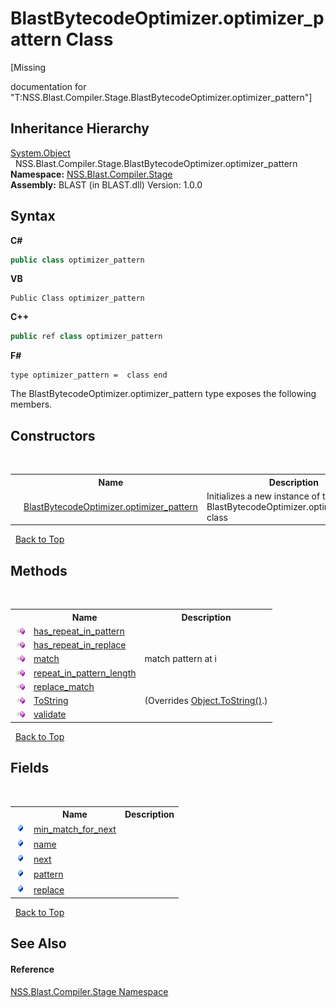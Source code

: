 # BlastBytecodeOptimizer.optimizer_pattern Class
 

\[Missing <summary> documentation for "T:NSS.Blast.Compiler.Stage.BlastBytecodeOptimizer.optimizer_pattern"\]


## Inheritance Hierarchy
<a href="https://docs.microsoft.com/dotnet/api/system.object" target="_blank" rel="noopener noreferrer">System.Object</a><br />&nbsp;&nbsp;NSS.Blast.Compiler.Stage.BlastBytecodeOptimizer.optimizer_pattern<br />
**Namespace:**&nbsp;<a href="f44e629d-16ad-ce78-c6d1-bb239589698b.md">NSS.Blast.Compiler.Stage</a><br />**Assembly:**&nbsp;BLAST (in BLAST.dll) Version: 1.0.0

## Syntax

**C#**<br />
``` C#
public class optimizer_pattern
```

**VB**<br />
``` VB
Public Class optimizer_pattern
```

**C++**<br />
``` C++
public ref class optimizer_pattern
```

**F#**<br />
``` F#
type optimizer_pattern =  class end
```

The BlastBytecodeOptimizer.optimizer_pattern type exposes the following members.


## Constructors
&nbsp;<table><tr><th></th><th>Name</th><th>Description</th></tr><tr><td>![Public method](media/pubmethod.gif "Public method")</td><td><a href="878c3f74-3990-827a-7552-8ad97777ecb0.md">BlastBytecodeOptimizer.optimizer_pattern</a></td><td>
Initializes a new instance of the BlastBytecodeOptimizer.optimizer_pattern class</td></tr></table>&nbsp;
<a href="#blastbytecodeoptimizer.optimizer_pattern-class">Back to Top</a>

## Methods
&nbsp;<table><tr><th></th><th>Name</th><th>Description</th></tr><tr><td>![Public method](media/pubmethod.gif "Public method")</td><td><a href="edacb79b-d546-7df7-1545-bf547c70bb0a.md">has_repeat_in_pattern</a></td><td /></tr><tr><td>![Public method](media/pubmethod.gif "Public method")</td><td><a href="2c2a1c2e-a57a-9e2e-5799-29b0ab1b2093.md">has_repeat_in_replace</a></td><td /></tr><tr><td>![Public method](media/pubmethod.gif "Public method")</td><td><a href="6f8797e2-6864-9065-d984-1a16dcc64f34.md">match</a></td><td>
match pattern at i</td></tr><tr><td>![Public method](media/pubmethod.gif "Public method")</td><td><a href="418cf5b5-ea15-31de-0411-60d3fd924a3e.md">repeat_in_pattern_length</a></td><td /></tr><tr><td>![Public method](media/pubmethod.gif "Public method")</td><td><a href="066440f7-00b5-4e58-bde2-fcd8f2e7bb90.md">replace_match</a></td><td /></tr><tr><td>![Public method](media/pubmethod.gif "Public method")</td><td><a href="539a8895-6586-3446-4b9e-655c0668c112.md">ToString</a></td><td> (Overrides <a href="https://docs.microsoft.com/dotnet/api/system.object.tostring#system-object-tostring" target="_blank" rel="noopener noreferrer">Object.ToString()</a>.)</td></tr><tr><td>![Public method](media/pubmethod.gif "Public method")</td><td><a href="0942c820-e069-0480-5d85-3db73a8f0516.md">validate</a></td><td /></tr></table>&nbsp;
<a href="#blastbytecodeoptimizer.optimizer_pattern-class">Back to Top</a>

## Fields
&nbsp;<table><tr><th></th><th>Name</th><th>Description</th></tr><tr><td>![Public field](media/pubfield.gif "Public field")</td><td><a href="30b7852c-2814-eac0-3b90-d4cf306402e2.md">min_match_for_next</a></td><td /></tr><tr><td>![Public field](media/pubfield.gif "Public field")</td><td><a href="12a4006f-db61-b3ff-68ce-38698b3154b2.md">name</a></td><td /></tr><tr><td>![Public field](media/pubfield.gif "Public field")</td><td><a href="041d6732-48e3-5d1c-6f73-12506b1edb1e.md">next</a></td><td /></tr><tr><td>![Public field](media/pubfield.gif "Public field")</td><td><a href="3b186ff0-5395-225e-8dad-6fb142dc5a5f.md">pattern</a></td><td /></tr><tr><td>![Public field](media/pubfield.gif "Public field")</td><td><a href="8b48814b-183a-daa1-5d5a-179a13de2111.md">replace</a></td><td /></tr></table>&nbsp;
<a href="#blastbytecodeoptimizer.optimizer_pattern-class">Back to Top</a>

## See Also


#### Reference
<a href="f44e629d-16ad-ce78-c6d1-bb239589698b.md">NSS.Blast.Compiler.Stage Namespace</a><br />